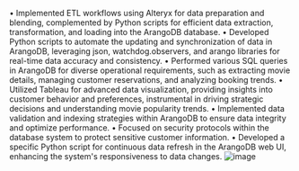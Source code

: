 •	Implemented ETL workflows using Alteryx for data preparation and blending, complemented by Python scripts for efficient data extraction, transformation, and loading into the ArangoDB database.
•	Developed Python scripts to automate the updating and synchronization of data in ArangoDB, leveraging  json, watchdog.observers, and arango libraries for real-time data accuracy and consistency.
•	Performed various SQL queries in ArangoDB for diverse operational requirements, such as extracting movie details, managing customer reservations, and analyzing booking trends.
•	Utilized Tableau for advanced data visualization, providing insights into customer behavior and preferences, instrumental in driving strategic decisions and understanding movie popularity trends.
•	Implemented data validation and indexing strategies within ArangoDB to ensure data integrity and optimize performance.
•	Focused on security protocols within the database system to protect sensitive customer information.
•	Developed a specific Python script for continuous data refresh in the ArangoDB web UI, enhancing the system's responsiveness to data changes.
![image](https://github.com/mansiu08/Movie-Reservation-System--Adv-Database-management-Systems/assets/114713185/d29e020d-62ce-4664-b74f-6cf2773d2582)
